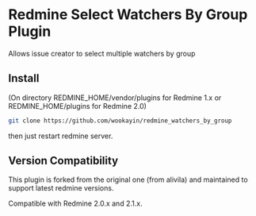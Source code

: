 Redmine Select Watchers By Group Plugin
=======================================

Allows issue creator to select multiple watchers by group

## Install

(On directory REDMINE_HOME/vendor/plugins for Redmine 1.x or REDMINE_HOME/plugins for Redmine 2.0)

```bash
git clone https://github.com/wookayin/redmine_watchers_by_group
```

then just restart redmine server.

## Version Compatibility

This plugin is forked from the original one (from alivila) and maintained to support latest redmine versions.

Compatible with Redmine 2.0.x and 2.1.x.

